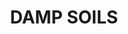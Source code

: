 ---
title: "DAMP SOILS"
price: 0 
desc: "Bez opisa"
img_path: "/assets/img/A.MIG-7439.jpg"
brand: AMMO
available: true
special_offer: false
new: false
soon: false
cat: "Weathering"
subcat: ""
subsubcat: "wet-setovi"
---